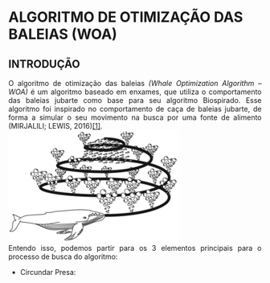 <script src="https://polyfill.io/v3/polyfill.min.js?features=es6"></script> 
<script id="MathJax-script" async src="https://cdn.jsdelivr.net/npm/mathjax@3/es5/tex-mml-chtml.js"></script>

<h1>ALGORITMO DE OTIMIZAÇÃO DAS BALEIAS (WOA)</h1>

<h2>INTRODUÇÃO</h2>
 
<body>
 
<p align="justify"> 
 O algoritmo de otimização das baleias <i>(Whale Optimization Algorithm – WOA)</i> é um algoritmo baseado em enxames, que utiliza o comportamento das baleias jubarte como base para seu algoritmo Biospirado. Esse algoritmo foi inspirado no comportamento de caça de baleias jubarte, de forma a simular o seu movimento na busca por uma fonte de alimento (MIRJALILI; LEWIS, 2016)<a href="https://www.scirp.org/journal/paperinformation.aspx?paperid=101268">[1]</a>. <br>
 <img src="imgs_cap_3/Screenshot_2.png" alt="COMPORTAMENTO DE CAÇA DAS BALEIAS JUBARTE"> <br>
Entendo isso, podemos partir para os 3 elementos principais para o processo de busca do algoritmo:<br>
 <ul>
 <li>Circundar Presa: </li>
 </ul>

 
</body>




